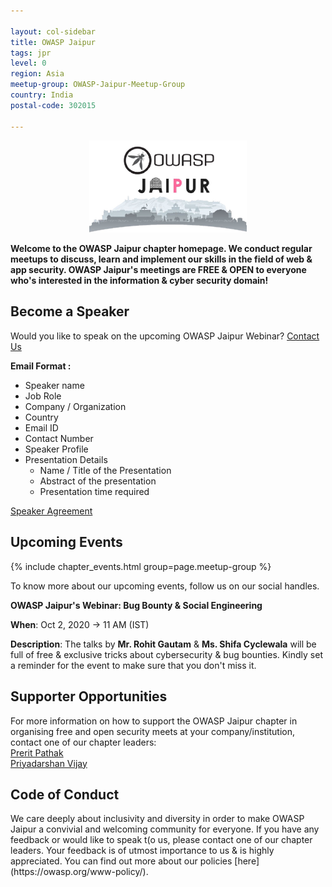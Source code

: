 ```yaml
---

layout: col-sidebar
title: OWASP Jaipur
tags: jpr
level: 0
region: Asia
meetup-group: OWASP-Jaipur-Meetup-Group
country: India
postal-code: 302015

---
```

<!-- ![OWASP Jaipur Logo](/assets/images/logo.png)<br> -->
<p style="text-align:center;"><img width="50%" height="50%" alt="OWSAP Jaipur logo" src="assets/images/OWASPJaipurLogo1.JPG"></p>
<p><b>Welcome to the OWASP Jaipur chapter homepage. We conduct regular meetups to discuss, learn and implement our skills in the field of web & app security. OWASP Jaipur's meetings are FREE & OPEN to everyone who's interested in the information & cyber security domain! </b></p>

## Become a Speaker<br>
Would you like to speak on the upcoming OWASP Jaipur Webinar? [Contact Us](mailto:priyadarshan.vijay@owasp.org)

**Email Format :**

- Speaker name
- Job Role
- Company / Organization
- Country
- Email ID
- Contact Number
- Speaker Profile
- Presentation Details
    - Name / Title of the Presentation
    - Abstract of the presentation
    - Presentation time required
    
[Speaker Agreement](https://owasp.org/www-policy/)

## Upcoming Events

{% include chapter_events.html group=page.meetup-group %}

To know more about our upcoming events, follow us on our social handles.

**OWASP Jaipur's Webinar: Bug Bounty & Social Engineering**

**When**: Oct 2, 2020 -> 11 AM (IST)

**Description**: The talks by **Mr. Rohit Gautam** & **Ms. Shifa Cyclewala** will be full of free & exclusive tricks about cybersecurity & bug bounties. Kindly set a reminder for the event to make sure that you don't miss it.


## Supporter Opportunities 
For more information on how to support the OWASP Jaipur chapter in organising free and open security meets at your company/institution, contact one of our chapter leaders:<br>
[Prerit Pathak](mailto:prerit.pathak@owasp.org)<br>
[Priyadarshan Vijay](mailto:priyadarshan.vijay@owasp.org)

<h2>Code of Conduct</h2>
We care deeply about inclusivity and diversity in order to make OWASP Jaipur a convivial and welcoming community for everyone. If you have any feedback or would like to speak t(o us, please contact one of our chapter leaders. Your feedback is of utmost importance to us & is highly appreciated. You can find out more about our policies [here](https://owasp.org/www-policy/).

